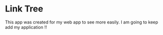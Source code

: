 # Link Tree 

This app was created for my web app to see more easily.
I am going to keep add my application !!
